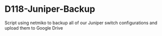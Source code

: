 # D118-Juniper-Backup
Script using netmiko to backup all of our Juniper switch configurations and upload them to Google Drive
